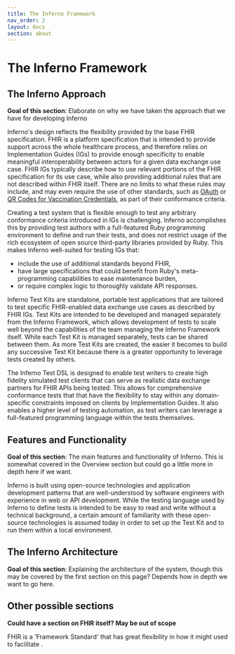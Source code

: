 ```yaml
---
title: The Inferno Framework
nav_order: 2
layout: docs
section: about
---
```

# The Inferno Framework

## The Inferno Approach

**Goal of this section**: Elaborate on why we have taken the approach that we have for developing Inferno

Inferno's design reflects the flexibility provided by the base FHIR
specification. FHIR is a platform specification that is intended to provide support
across the whole healthcare process, and therefore relies on Implementation Guides (IGs) to
provide enough specificity to enable meaningful interoperability between actors
for a given data exchange use case. FHIR IGs typically describe how to use relevant portions of the FHIR specification for
its use case, while also providing additional rules that are not described
within FHIR itself. There are no limits to what these rules may include, and
may even require the use of other standards, such as
[OAuth](https://www.hl7.org/fhir/smart-app-launch/) or [QR Codes for Vaccination
Credentials](https://build.fhir.org/ig/HL7/fhir-shc-vaccination-ig/), as part of
their conformance criteria.

Creating a test system that is flexible enough to test any arbitrary
conformance criteria introduced in IGs is challenging.
Inferno accomplishes this by providing test authors with a full-featured
Ruby programming environment to define and run their tests, and does not restrict
usage of the rich ecosystem of open source third-party libraries provided by Ruby.
This makes Inferno well-suited for testing IGs that:

* include the use of additional standards beyond FHIR,
* have large specifications that could benefit from Ruby's meta-programming
  capabilities to ease maintenance burden,
* or require complex logic to thoroughly validate API responses.

Inferno Test Kits are standalone, portable test applications that are tailored to test specific FHIR-enabled data exchange use cases as described by FHIR IGs. Test Kits are intended to be developed and managed separately from the Inferno Framework, which allows development of tests to scale well beyond the capabilities of the team managing the Inferno Framework itself. While each Test Kit is managed separately, tests can be shared between them. As more Test Kits are created, the easier it becomes to build any successive Test Kit because there is a greater opportunity to leverage tests created by others.

The Inferno Test DSL is designed to enable test writers to create high fidelity
simulated test clients that can serve as realistic data exchange partners for
FHIR APIs being tested. This allows for comprehensive conformance tests that
that have the flexibility to stay within any domain-specific constraints imposed
on clients by Implementation Guides. It also enables a higher level of testing
automation, as test writers can leverage a full-featured programming language
within the tests themselves.

## Features and Functionality

**Goal of this section**: The main features and functionality of Inferno. This is somewhat covered in the Overview section but could go a little more in depth here if we want.

Inferno is built using open-source technologies and application development patterns that are well-understood by software engineers with experience in web or API development.  While the testing language used by Inferno to define tests is intended to be easy to read and write without a technical background, a certain amount of familiarity with these open-source technologies is assumed today in order to set up the Test Kit and to run them within a local environment. 

## The Inferno Architecture

**Goal of this section**: Explaining the architecture of the system, though this may be covered by the first section on this page? Depends how in depth we want to go here.

## Other possible sections

**Could have a section on FHIR itself? May be out of scope**

FHIR is a 'Framework Standard' that has great flexibility in how it might used to
facilitate .